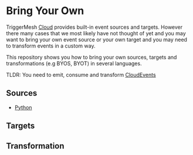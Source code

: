 # Bring Your Own

TriggerMesh [Cloud](https://cloud.triggermesh.io) provides built-in event sources and targets. However there many cases that we most likely have not thought of yet and you may want to bring your own event source or your own target and you may need to transform events in a custom way.

This repository shows you how to bring your own sources, targets and transformations (e.g BYOS, BYOT) in several languages.

TLDR: You need to emit, consume and transform [CloudEvents](https://cloudevents.io/)

## Sources

* [Python](./sources/python)

## Targets

## Transformation
